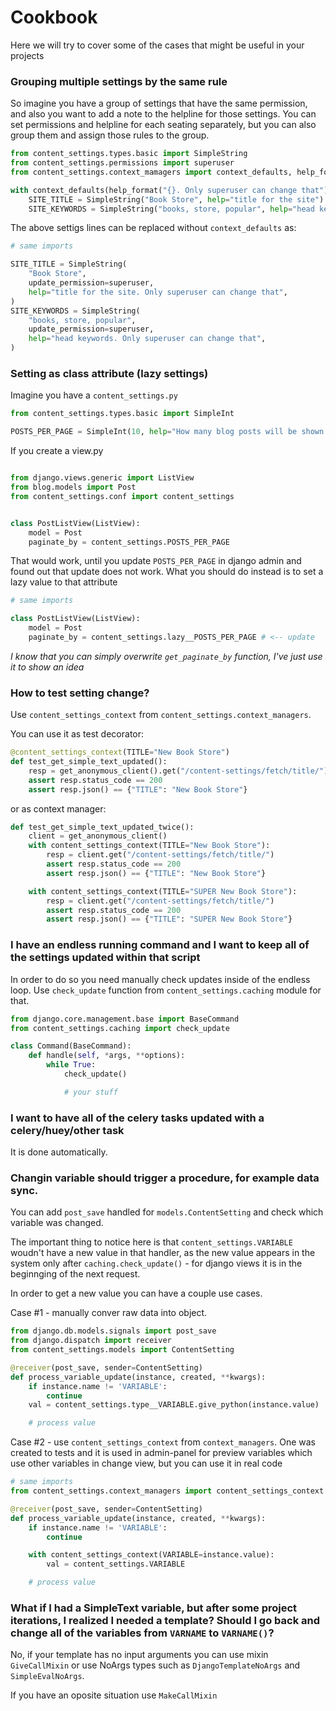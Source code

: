 # Cookbook

Here we will try to cover some of the cases that might be useful in your projects

### Grouping multiple settings by the same rule

So imagine you have a group of settings that have the same permission, and also you want to add a note to the helpline for those settings. You can set permissions and helpline for each seating separately, but you can also group them and assign those rules to the group.

```python
from content_settings.types.basic import SimpleString
from content_settings.permissions import superuser
from content_settings.context_mamagers import context_defaults, help_format

with context_defaults(help_format("{}. Only superuser can change that"), update_permission=superuser):
    SITE_TITLE = SimpleString("Book Store", help="title for the site")
    SITE_KEYWORDS = SimpleString("books, store, popular", help="head keywords")
```

The above settigs lines can be replaced without `context_defaults` as:

```python
# same imports

SITE_TITLE = SimpleString(
    "Book Store", 
    update_permission=superuser,
    help="title for the site. Only superuser can change that",
)
SITE_KEYWORDS = SimpleString(
    "books, store, popular",
    update_permission=superuser,
    help="head keywords. Only superuser can change that",
)
```

### Setting as class attribute (lazy settings)

Imagine you have a `content_settings.py`

```python
from content_settings.types.basic import SimpleInt

POSTS_PER_PAGE = SimpleInt(10, help="How many blog posts will be shown per page")
```

If you create a view.py

```python

from django.views.generic import ListView
from blog.models import Post
from content_settings.conf import content_settings


class PostListView(ListView):
    model = Post
    paginate_by = content_settings.POSTS_PER_PAGE
```

That would work, until you update `POSTS_PER_PAGE` in django admin and found out that update does not work.
What you should do instead is to set a lazy value to that attribute


```python
# same imports

class PostListView(ListView):
    model = Post
    paginate_by = content_settings.lazy__POSTS_PER_PAGE # <-- update
```

_I know that you can simply overwrite `get_paginate_by` function, I've just use it to show an idea_


### How to test setting change?

Use `content_settings_context` from `content_settings.context_managers`.

You can use it as test decorator:

```python
@content_settings_context(TITLE="New Book Store")
def test_get_simple_text_updated():
    resp = get_anonymous_client().get("/content-settings/fetch/title/")
    assert resp.status_code == 200
    assert resp.json() == {"TITLE": "New Book Store"}
```

or as context manager:

```python
def test_get_simple_text_updated_twice():
    client = get_anonymous_client()
    with content_settings_context(TITLE="New Book Store"):
        resp = client.get("/content-settings/fetch/title/")
        assert resp.status_code == 200
        assert resp.json() == {"TITLE": "New Book Store"}

    with content_settings_context(TITLE="SUPER New Book Store"):
        resp = client.get("/content-settings/fetch/title/")
        assert resp.status_code == 200
        assert resp.json() == {"TITLE": "SUPER New Book Store"}
```

### I have an endless running command and I want to keep all of the settings updated within that script

In order to do so you need manually check updates inside of the endless loop. Use `check_update` function from `content_settings.caching` module for that.

```python
from django.core.management.base import BaseCommand
from content_settings.caching import check_update

class Command(BaseCommand):
    def handle(self, *args, **options):
        while True:
            check_update()

            # your stuff
```

### I want to have all of the celery tasks updated with a celery/huey/other task

It is done automatically.

### Changin variable should trigger a procedure, for example data sync.

You can add `post_save` handled for `models.ContentSetting` and check which variable was changed.

The important thing to notice here is that `content_settings.VARIABLE` woudn't have a new value in that handler, as the new value appears in the system only after `caching.check_update()` - for django views it is in the beginnging of the next request.

In order to get a new value you can have a couple use cases.

Case #1 - manually conver raw data into object.

```python
from django.db.models.signals import post_save
from django.dispatch import receiver
from content_settings.models import ContentSetting

@receiver(post_save, sender=ContentSetting)
def process_variable_update(instance, created, **kwargs):
    if instance.name != 'VARIABLE':
        continue
    val = content_settings.type__VARIABLE.give_python(instance.value)

    # process value
```

Case #2 - use `content_settings_context` from `context_managers`. One was created to tests and it is used in admin-panel for preview variables which use other variables in change view, but you can use it in real code

```python
# same imports
from content_settings.context_managers import content_settings_context

@receiver(post_save, sender=ContentSetting)
def process_variable_update(instance, created, **kwargs):
    if instance.name != 'VARIABLE':
        continue

    with content_settings_context(VARIABLE=instance.value):
        val = content_settings.VARIABLE

    # process value
```

### What if I had a SimpleText variable, but after some project iterations, I realized I needed a template? Should I go back and change all of the variables from `VARNAME` to `VARNAME()`?

No, if your template has no input arguments you can use mixin `GiveCallMixin` or use NoArgs types such as `DjangoTemplateNoArgs` and `SimpleEvalNoArgs`.

If you have an oposite situation use `MakeCallMixin`